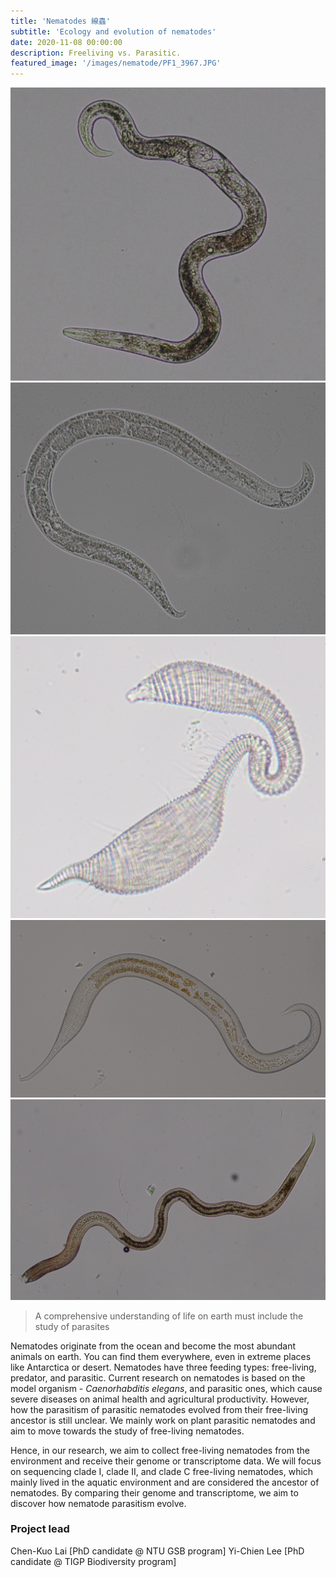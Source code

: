 ```yaml
---
title: 'Nematodes 線蟲'
subtitle: 'Ecology and evolution of nematodes'
date: 2020-11-08 00:00:00
description: Freeliving vs. Parasitic.
featured_image: '/images/nematode/PF1_3967.JPG'
---
```



<div class="gallery" data-columns="3">
	<img src="/images/nematode/nematode1.png">
	<img src="/images/nematode/nematode2.png">
	<img src="/images/nematode/nematode3.png">
	<img src="/images/nematode/nematode4.png">
	<img src="/images/nematode/nematode5.png">
</div>
 
 
> A comprehensive understanding of life on earth must include the study of parasites

Nematodes originate from the ocean and become the most abundant animals on earth. You can find them everywhere, even in extreme places like Antarctica or desert. Nematodes have three feeding types: free-living, predator, and parasitic. Current research on nematodes is based on the model organism - *Caenorhabditis elegans*, and parasitic ones, which cause severe diseases on animal health and agricultural productivity. However, how the parasitism of parasitic nematodes evolved from their free-living ancestor is still unclear. We mainly work on plant parasitic nematodes and aim to move towards the study of free-living nematodes.

Hence, in our research, we aim to collect free-living nematodes from the environment and receive their genome or transcriptome data. We will focus on sequencing clade I, clade II, and clade C free-living nematodes, which mainly lived in the aquatic environment and are considered the ancestor of nematodes. By comparing their genome and transcriptome, we aim to discover how nematode parasitism evolve.
 


### Project lead

Chen-Kuo Lai [PhD candidate @ NTU GSB program]
Yi-Chien Lee [PhD candidate @ TIGP Biodiversity program]


